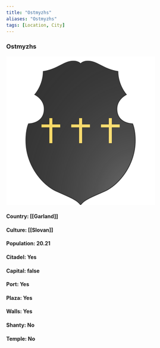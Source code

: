 ```yaml
---
title: "Ostmyzhs"
aliases: "Ostmyzhs"
tags: [Location, City]
---
```

### Ostmyzhs
![](attachment/125a777637f717fb28044fe8c4ac1f51.svg)

#### Country: [[Garland]]

#### Culture: [[Slovan]]

#### Population: 20.21

#### Citadel: Yes

#### Capital: false

#### Port: Yes

#### Plaza: Yes

#### Walls: Yes

#### Shanty: No

#### Temple: No

